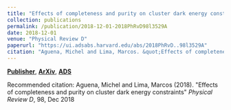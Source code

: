 ```yaml
---
title: "Effects of completeness and purity on cluster dark energy constraints"
collection: publications
permalink: /publication/2018-12-01-2018PhRvD98l3529A
date: 2018-12-01
venue: "Physical Review D"
paperurl: "https://ui.adsabs.harvard.edu/abs/2018PhRvD..98l3529A"
citation: "Aguena, Michel and Lima, Marcos. &quot;Effects of completeness and purity on cluster dark energy constraints.&quot; <i>Physical Review D</i>, 98, Dec 2018"
---
```


[**Publisher**](http://doi.org/10.1103/PhysRevD.98.123529), [**ArXiv**](https://arxiv.org/abs/1611.05468), [**ADS**](https://ui.adsabs.harvard.edu/abs/2018PhRvD..98l3529A)

Recommended citation: Aguena, Michel and Lima, Marcos (2018). "Effects of completeness and purity on cluster dark energy constraints" <i>Physical Review D</i>, 98, Dec 2018
